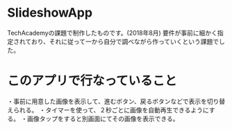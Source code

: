 # SlideshowApp

TechAcademyの課題で制作したものです。(2018年8月)
要件が事前に細かく指定されており、それに従って一から自分で調べながら作っていくという課題でした。



# このアプリで行なっていること
・事前に用意した画像を表示して、進むボタン、戻るボタンなどで表示を切り替えられる。
・タイマーを使って、２秒ごとに画像を自動再生できるようにする。
・画像タップをすると別画面にてその画像を表示できる。
